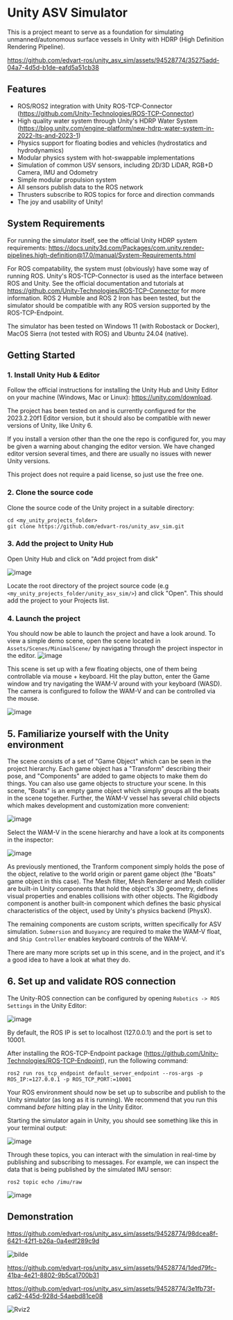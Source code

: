 # Unity ASV Simulator
This is a project meant to serve as a foundation for simulating unmanned/autonomous surface vessels in Unity with HDRP (High Definition Rendering Pipeline).

https://github.com/edvart-ros/unity_asv_sim/assets/94528774/35275add-04a7-4d5d-b1de-eafd5a51cb38

## Features
- ROS/ROS2 integration with Unity ROS-TCP-Connector (https://github.com/Unity-Technologies/ROS-TCP-Connector)
- High quality water system through Unity's HDRP Water System (https://blog.unity.com/engine-platform/new-hdrp-water-system-in-2022-lts-and-2023-1)
- Physics support for floating bodies and vehicles (hydrostatics and hydrodynamics)
- Modular physics system with hot-swappable implementations
- Simulation of common USV sensors, including 2D/3D LiDAR, RGB+D Camera, IMU and Odometry
- Simple modular propulsion system
- All sensors publish data to the ROS network
- Thrusters subscribe to ROS topics for force and direction commands
- The joy and usability of Unity!

## System Requirements
For running the simulator itself, see the official Unity HDRP system requirements: https://docs.unity3d.com/Packages/com.unity.render-pipelines.high-definition@17.0/manual/System-Requirements.html

For ROS compatability, the system must (obviously) have some way of running ROS. Unity's ROS-TCP-Connector is used as the interface between ROS and Unity. See the official documentation and tutorials at https://github.com/Unity-Technologies/ROS-TCP-Connector for more information. ROS 2 Humble and ROS 2 Iron has been tested, but the simulator should be compatible with any ROS version supported by the ROS-TCP-Endpoint.


The simulator has been tested on Windows 11 (with Robostack or Docker), MacOS Sierra (not tested with ROS) and Ubuntu 24.04 (native). 

## Getting Started
### 1. Install Unity Hub & Editor
Follow the official instructions for installing the Unity Hub and Unity Editor on your machine (Windows, Mac or Linux): https://unity.com/download.

The project has been tested on and is currently configured for the 2023.2.20f1 Editor version, but it should also be compatible with newer versions of Unity, like Unity 6. 

If you install a version other than the one the repo is configured for, you may be given a warning about changing the editor version. We have changed editor version several times, and there are usually no issues with newer Unity versions. 

This project does not require a paid license, so just use the free one.

### 2. Clone the source code
Clone the source code of the Unity project in a suitable directory:

    cd <my_unity_projects_folder>
    git clone https://github.com/edvart-ros/unity_asv_sim.git

### 3. Add the project to Unity Hub
Open Unity Hub and click on "Add project from disk"

![image](https://github.com/edvart-ros/unity_asv_sim/assets/94528774/bb392f85-1678-42ac-b536-531f8b0050e6)


Locate the root directory of the project source code (e.g` <my_unity_projects_folder/unity_asv_sim/>`) and click "Open". This should add the project to your Projects list. 

### 4. Launch the project
You should now be able to launch the project and have a look around. To view a simple demo scene, open the scene located in `Assets/Scenes/MinimalScene/` by navigating through the project inspector in the editor.
![image](https://github.com/edvart-ros/unity_asv_sim/assets/94528774/c7bdcf44-9f95-4bbf-97d5-934bbbe6dd6f)

This scene is set up with a few floating objects, one of them being controllable via mouse + keyboard. Hit the play button, enter the Game window and try navigating the WAM-V around with your keyboard (WASD). The camera is configured to follow the WAM-V
and can be controlled via the mouse.

![image](https://github.com/edvart-ros/unity_asv_sim/assets/94528774/83a8bfac-f161-48b0-986c-15f184ecc1e5)


## 5. Familiarize yourself with the Unity environment
The scene consists of a set of "Game Object" which can be seen in the project hierarchy. Each game object has a "Transform" describing their pose, and "Components" are added to game objects to make them do things. 
You can also use game objects to structure your scene. In this scene, "Boats" is an empty game object which simply groups all the boats in the scene together. Further, the WAM-V vessel has several child objects which makes development and customization more convenient:

![image](https://github.com/edvart-ros/unity_asv_sim/assets/94528774/81155646-4244-45c2-9db4-652f86a41cec)

Select the WAM-V in the scene hierarchy and have a look at its components in the inspector:

![image](https://github.com/edvart-ros/unity_asv_sim/assets/94528774/5a493aa0-ebe5-416c-87a9-66db0edefa46)

As previously mentioned, the Tranform component simply holds the pose of the object, relative to the world origin or parent game object (the "Boats" game object in this case).
The Mesh filter, Mesh Renderer and Mesh collider are built-in Unity components that hold the object's 3D geometry, defines visual properties and enables collisions with other objects.
The Rigidbody component is another built-in component which defines the basic physical characteristics of the object, used by Unity's physics backend (PhysX).

The remaining components are custom scripts, written specifically for ASV simulation. `Submersion` and `Buoyancy` are required to make the WAM-V float, and `Ship Controller` enables keyboard controls of the WAM-V.

There are many more scripts set up in this scene, and in the project, and it's a good idea to have a look at what they do.

## 6. Set up and validate ROS connection
The Unity-ROS connection can be configured by opening  `Robotics -> ROS Settings` in the Unity Editor:

![image](https://github.com/edvart-ros/unity_asv_sim/assets/94528774/0d8c92ea-d878-4bbd-8845-ee5f0c4cc39c)

By default, the ROS IP is set to localhost (127.0.0.1) and the port is set to 10001.

After installing the ROS-TCP-Endpoint package (https://github.com/Unity-Technologies/ROS-TCP-Endpoint), run the following command:

    ros2 run ros_tcp_endpoint default_server_endpoint --ros-args -p ROS_IP:=127.0.0.1 -p ROS_TCP_PORT:=10001

Your ROS environment should now be set up to subscribe and publish to the Unity simulator (as long as it is running).
We recommend that you run this command *before* hitting play in the Unity Editor.

Starting the simulator again in Unity, you should see something like this in your terminal output:

![image](https://github.com/edvart-ros/unity_asv_sim/assets/94528774/e6572e07-1029-4b0c-b09f-e0c227483949)

Through these topics, you can interact with the simulation in real-time by publishing and subscribing to messages.
For example, we can inspect the data that is being published by the simulated IMU sensor:

    ros2 topic echo /imu/raw


![image](https://github.com/edvart-ros/unity_asv_sim/assets/94528774/7fa62a56-956c-4b72-87ba-78e119059056)


## Demonstration
https://github.com/edvart-ros/unity_asv_sim/assets/94528774/98dcea8f-6421-42f1-b26a-0a4edf289c9d

![bilde](https://github.com/edvart-ros/unity_asv_sim/assets/94528774/e7928355-eacf-41d1-8bfe-dcd7cc979207)

https://github.com/edvart-ros/unity_asv_sim/assets/94528774/1ded79fc-41ba-4e21-8802-9b5ca1700b31


https://github.com/edvart-ros/unity_asv_sim/assets/94528774/3e1fb73f-ca62-445d-928d-54aebd81ce08

![Rviz2](https://github.com/edvart-ros/unity_asv_sim/assets/94528774/64f98b1c-11b4-4faf-a298-57d26e832072)
